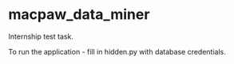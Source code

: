 # macpaw_data_miner
Internship test task.

To run the application - fill in hidden.py with database credentials.
